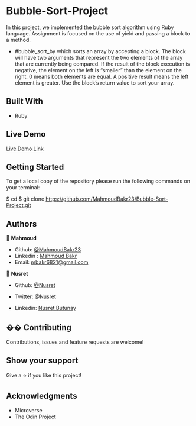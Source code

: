 # Bubble-Sort-Project


In this project, we implemented the bubble sort algorithm using Ruby language. Assignment is focused on the use of yield and passing a block to a method.

- #bubble_sort_by which sorts an array by accepting a block.  The block will have two arguments that represent the two elements of the array that are currently being compared. If the result of the block execution is negative, the element on the left is “smaller” than the element on the right. 0 means both elements are equal. A positive result means the left element is greater. Use the block’s return value to sort your array. 

## Built With

- Ruby

## Live Demo


[Live Demo Link](https://Bubble-Sort-Project-1.mahmoudbakr23.repl.run)

## Getting Started

To get a local copy of the repository please run the following commands on your terminal:

$ cd <folder>
$ git clone https://github.com/MahmoudBakr23/Bubble-Sort-Project.git


## Authors

👤 **Mahmoud**

- Github: [@MahmoudBakr23](https://github.com/MahmoudBakr23)
- Linkedin : [Mahmoud Bakr](https://www.linkedin.com/in/mahmoud-bakr-a76323194/)
- Email: [mbakr6821@gmail.com](mbakr6821@gmail.com)

👤 **Nusret**

- Github: [@Nusret](https://github.com/nusretbutunay)

- Twitter: [@Nusret](https://twitter.com/nusretbutunay)

- Linkedin: [Nusret Butunay](https://www.linkedin.com/in/nusretbutunay)

## �� Contributing

Contributions, issues and feature requests are welcome!

## Show your support


Give a ⭐️ if you like this project!


## Acknowledgments

- Microverse
- The Odin Project
